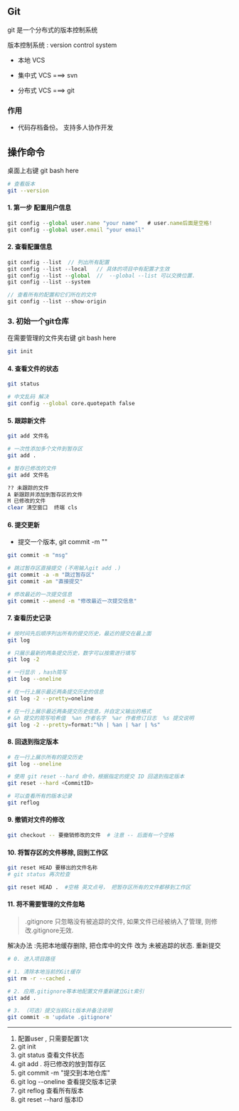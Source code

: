 ## Git

git 是一个分布式的版本控制系统 

版本控制系统 : version control system

- 本地  VCS

- 集中式 VCS  ===>  svn
- 分布式 VCS  ===>  git

### 作用

- 代码存档备份。 支持多人协作开发

## 操作命令

桌面上右键 git bash here

```bash
# 查看版本
git --version
```

#### 1. 第一步 配置用户信息

```js
git config --global user.name "your name"   # user.name后面是空格!
git config --global user.email "your email"
```

#### 2. 查看配置信息

```js
git config --list  // 列出所有配置 
git config --list --local   // 具体的项目中有配置才生效
git config --list --global  //  --global --list 可以交换位置.
git config --list --system

// 查看所有的配置和它们所在的文件
git config --list --show-origin
```

### 3. 初始一个git仓库

在需要管理的文件夹右键 git bash here 

```bash
git init
```

#### 4. 查看文件的状态

```bash
git status  

# 中文乱码 解决
git config --global core.quotepath false
```

#### 5. 跟踪新文件

```bash
git add 文件名 

# 一次性添加多个文件到暂存区
git add .

# 暂存已修改的文件
git add 文件名

?? 未跟踪的文件
A 新跟踪并添加到暂存区的文件
M 已修改的文件
clear 清空窗口  终端 cls
```

#### 6. 提交更新

- 提交一个版本,  git commit -m ""

```bash
git commit -m "msg"

# 跳过暂存区直接提交 (不用输入git add .)
git commit -a -m "跳过暂存区"
git commit -am "直接提交"

# 修改最近的一次提交信息
git commit --amend -m "修改最近一次提交信息"
```

#### 7. 查看历史记录

```bash
# 按时间先后顺序列出所有的提交历史，最近的提交在最上面
git log

# 只展示最新的两条提交历史，数字可以按需进行填写
git log -2

# 一行显示 ，hash简写
git log --oneline 

# 在一行上展示最近两条提交历史的信息
git log -2 --pretty=oneline

# 在一行上展示最近两条提交历史信息，并自定义输出的格式
# &h 提交的简写哈希值  %an 作者名字  %ar 作者修订日志  %s 提交说明
git log -2 --pretty=format:"%h | %an | %ar | %s"
```

#### 8. 回退到指定版本

```bash
# 在一行上展示所有的提交历史
git log --oneline

# 使用 git reset --hard 命令，根据指定的提交 ID 回退到指定版本
git reset --hard <CommitID>

# 可以查看所有的版本记录
git reflog 


```

#### 9. 撤销对文件的修改

```bash
git checkout -- 要撤销修改的文件  # 注意 -- 后面有一个空格
```

#### 10. 将暂存区的文件移除, 回到工作区

```bash
git reset HEAD 要移出的文件名称
# git status 再次检查

git reset HEAD .  #空格 英文点号， 把暂存区所有的文件都移到工作区
```

#### 11.  将不需要管理的文件忽略

>  .gitignore 只忽略没有被追踪的文件, 如果文件已经被纳入了管理, 则修改.gitignore无效.

解决办法 :先把本地缓存删除, 把仓库中的文件 改为  未被追踪的状态. 重新提交 

```bash
# 0. 进入项目路径

# 1. 清除本地当前的Git缓存
git rm -r --cached .

# 2. 应用.gitignore等本地配置文件重新建立Git索引
git add .

# 3. （可选）提交当前Git版本并备注说明
git commit -m 'update .gitignore'
```



-------

1. 配置user , 只需要配置1次
2. git init
3. git status 查看文件状态
4. git add . 将已修改的放到暂存区
5. git commit -m "提交到本地仓库" 
6. git log --oneline  查看提交版本记录
7. git reflog  查看所有版本
8. git reset --hard  版本ID 
